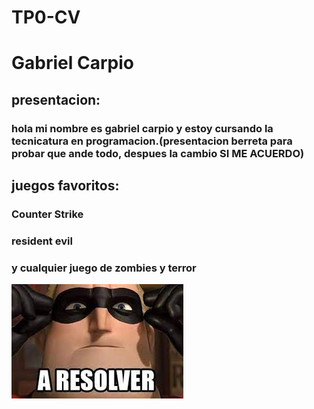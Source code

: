 # TP0-CV
# Gabriel Carpio

## presentacion:
### hola mi nombre es gabriel carpio y estoy cursando la tecnicatura en programacion.(presentacion berreta para probar que ande todo, despues la cambio SI ME ACUERDO) 

## juegos favoritos:
### Counter Strike
### resident evil 
### y cualquier juego de zombies y terror

![primer foto meme que encontre pa probar](https://github.com/algo1unsam/tp0-cv-GabrielCarpio3/blob/main/images/meme.jpg)
